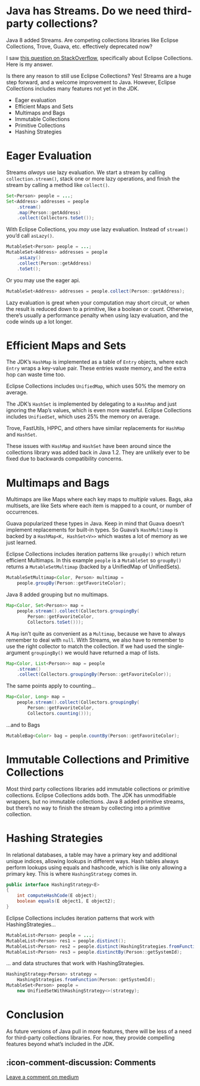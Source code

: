 
# Java has Streams. Do we need third-party collections?

Java 8 added Streams. Are competing collections libraries like Eclipse Collections, Trove, Guava, etc. effectively deprecated now?

I saw [this question on StackOverflow](https://stackoverflow.com/questions/49938832/did-eclipse-collections-get-deprecated-by-java-8), specifically about Eclipse Collections. Here is my answer.

Is there any reason to still use Eclipse Collections? Yes! Streams are a huge step forward, and a welcome improvement to Java. However, Eclipse Collections includes many features not yet in the JDK.

- Eager evaluation
- Efficient Maps and Sets
- Multimaps and Bags
- Immutable Collections
- Primitive Collections
- Hashing Strategies

# Eager Evaluation

Streams _always_ use lazy evaluation. We start a stream by calling `collection.stream()`, stack one or more lazy operations, and finish the stream by calling a method like `collect()`.

```java
Set<Person> people = ...;
Set<Address> addresses = people
    .stream()
    .map(Person::getAddress)
    .collect(Collectors.toSet());
```

With Eclipse Collections, you _may_ use lazy evaluation. Instead of `stream()` you’d call `asLazy()`.

```java
MutableSet<Person> people = ...;
MutableSet<Address> addresses = people
    .asLazy()
    .collect(Person::getAddress)
    .toSet();
```

Or you may use the eager api.

```java
MutableSet<Address> addresses = people.collect(Person::getAddress);
```

Lazy evaluation is great when your computation may short circuit, or when the result is reduced down to a primitive, like a boolean or count. Otherwise, there’s usually a performance penalty when using lazy evaluation, and the code winds up a lot longer.

# Efficient Maps and Sets

The JDK’s `HashMap` is implemented as a table of `Entry` objects, where each `Entry` wraps a key-value pair. These entries waste memory, and the extra hop can waste time too.

Eclipse Collections includes `UnifiedMap`, which uses 50% the memory on average.

The JDK’s `HashSet` is implemented by delegating to a `HashMap` and just ignoring the Map’s values, which is even more wasteful. Eclipse Collections includes `UnifiedSet`, which uses 25% the memory on average.

Trove, FastUtils, HPPC, and others have similar replacements for `HashMap` and `HashSet`.

These issues with `HashMap` and `HashSet` have been around since the collections library was added back in Java 1.2. They are unlikely ever to be fixed due to backwards compatibility concerns.

# Multimaps and Bags

Multimaps are like Maps where each key maps to _multiple_ values. Bags, aka multisets, are like Sets where each item is mapped to a count, or number of occurrences.

Guava popularized these types in Java. Keep in mind that Guava doesn’t implement replacements for built-in types. So Guava’s `HashMultimap` is backed by a `HashMap<K, HashSet<V>>` which wastes a lot of memory as we just learned.

Eclipse Collections includes iteration patterns like `groupBy()` which return efficient Multimaps. In this example `people` is a `MutableSet` so `groupBy()` returns a `MutableSetMultimap` (backed by a UnifiedMap of UnifiedSets).

```java
MutableSetMultimap<Color, Person> multimap =
    people.groupBy(Person::getFavoriteColor);
```

Java 8 added grouping but no multimaps.

```java
Map<Color, Set<Person>> map =
    people.stream().collect(Collectors.groupingBy(
        Person::getFavoriteColor,
        Collectors.toSet()));
```

A `Map` isn’t quite as convenient as a `Multimap`, because we have to always remember to deal with `null`. With Streams, we also have to remember to use the right collector to match the collection. If we had used the single-argument `groupingBy()` we would have returned a map of lists.

```java
Map<Color, List<Person>> map = people
    .stream()
    .collect(Collectors.groupingBy(Person::getFavoriteColor));
```

The same points apply to counting…

```java
Map<Color, Long> map =
    people.stream().collect(Collectors.groupingBy(
        Person::getFavoriteColor,
        Collectors.counting()));
```

…and to Bags

```java
MutableBag<Color> bag = people.countBy(Person::getFavoriteColor);
```

# Immutable Collections and Primitive Collections

Most third party collections libraries add immutable collections or primitive collections. Eclipse Collections adds both. The JDK has unmodifiable wrappers, but no immutable collections. Java 8 added primitive streams, but there’s no way to finish the stream by collecting into a primitive collection.

# Hashing Strategies

In relational databases, a table may have a primary key and additional unique indices, allowing lookups in different ways. Hash tables always perform lookups using equals and hashcode, which is like only allowing a primary key. This is where `HashingStrategy` comes in.

```java
public interface HashingStrategy<E>
{
    int computeHashCode(E object);
    boolean equals(E object1, E object2);
}
```

Eclipse Collections includes iteration patterns that work with HashingStrategies…

```java
MutableList<Person> people = ...;
MutableList<Person> res1 = people.distinct();
MutableList<Person> res2 = people.distinct(HashingStrategies.fromFunction(Person::getSystemId));
MutableList<Person> res3 = people.distinctBy(Person::getSystemId);
```

… and data structures that work with HashingStrategies.

```java
HashingStrategy<Person> strategy =
    HashingStrategies.fromFunction(Person::getSystemId);
MutableSet<Person> people =
    new UnifiedSetWithHashingStrategy<>(strategy);
```

# Conclusion

As future versions of Java pull in more features, there will be less of a need for third-party collections libraries. For now, they provide compelling features beyond what’s included in the JDK.

## :icon-comment-discussion: Comments

[Leave a comment on medium](https://motlin.medium.com/java-has-streams-do-we-need-third-party-collections-dd12f473d105)
